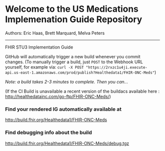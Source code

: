 
#  Welcome to the US Medications Implemenation Guide Repository

Authors:  Eric Haas, Brett Marquard, Melva Peters


-----
FHIR STU3 Implementation Guide


GitHub will automatically trigger a new build whenever you commit changes.
(To manually trigger a build, just `POST` to the Webhook URL yourself, for example via:
`curl -X POST "https://2rxzc1u4ji.execute-api.us-east-1.amazonaws.com/prod/publish?Healthedata1/FHIR-ONC-Meds"`)

*Note: a build takes 2-3 minutes to complete. Then you can...*

(If the CI Build is unavailable a recent version of the buildacs available here : http://healthedatainc.com/go-ftp/FHIR-ONC-Meds/)


### Find your rendered IG automatically available at

http://build.fhir.org/Healthedata1/FHIR-ONC-Meds

### Find debugging info about the build

http://build.fhir.org/Healthedata1/FHIR-ONC-Meds/debug.tgz
